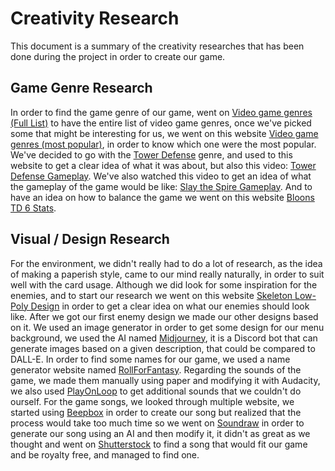 # Creativity Research

This document is a summary of the creativity researches that has been done during the project in order to create our game.

## Game Genre Research

In order to find the game genre of our game, went on [Video game genres (Full List)](https://www.gamepro.com.au/tutorials/video-game-genres/) to have the entire list of video game genres, once we've picked some that might be interesting for us, we went on this website [Video game genres (most popular)](https://www.gamedesigning.org/gaming/video-game-genres/), in order to know which one were the most popular. We've decided to go with the [Tower Defense](https://en.wikipedia.org/wiki/Tower_defense) genre, and used to this website to get a clear idea of what it was about, but also this video: [Tower Defense Gameplay](https://www.youtube.com/watch?v=8zG-Zs2J_N0). We've also watched this video to get an idea of what the gameplay of the game would be like: [Slay the Spire Gameplay](https://www.youtube.com/watch?v=T9pl1SxKuQE&ab_channel=Olav3DTutorials). And to have an idea on how to balance the game we went on this website [Bloons TD 6 Stats](https://statsnite.com/btd).

## Visual / Design Research


For the environment, we didn't really had to do a lot of research, as the idea of making a paperish style, came to our mind really naturally, in order to suit well with the card usage. Although we did look for some inspiration for the enemies, and to start our research we went on this website [Skeleton Low-Poly Design](https://overactiongames.itch.io/free-animated-cartoon-low-poly-skeleton-enemy) in order to get a clear idea on what our enemies should look like. After we got our first enemy design we made our other designs based on it. We used an image generator in order to get some design for our menu background, we used the AI named [Midjourney](https://www.midjourney.com/home/?callbackUrl=%2Fapp%2F), it is a Discord bot that can generate images based on a given description, that could be compared to DALL-E. In order to find some names for our game, we used a name generator website named [RollForFantasy](https://rollforfantasy.com/). Regarding the sounds of the game, we made them manually using paper and modifying it with Audacity, we also used [PlayOnLoop](https://www.playonloop.com/) to get additional sounds that we couldn't do ourself. For the game songs, we looked through multiple website, we started using [Beepbox](https://www.beepbox.co/) in order to create our song but realized that the process would take too much time so we went on [Soundraw](https://soundraw.io/edit_music) in order to generate our song using an AI and then modify it, it didn't as great as we thought and went on [Shutterstock](https://www.shutterstock.com/music/search/royalty-free) to find a song that would fit our game and be royalty free, and managed to find one.